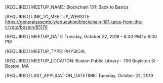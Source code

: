 [REQUIRED] MEETUP_NAME: Blockchain 101: Back to Basics

[REQUIRED] LINK_TO_MEETUP_WEBSITE: https://generalassemb.ly/education/blockchain-101-tales-from-the-crypto/boston/85176

[REQUIRED] MEETUP_DATE: Tuesday, October 22, 2019 - 6:00 PM to 8:00 PM

[REQUIRED] MEETUP_TYPE: PHYSICAL

[REQUIRED] MEETUP_LOCATION: Boston Public Library - 700 Boylston St · Boston, MA

[REQUIRED] LAST_APPLICATION_DATETIME: Tuesday, October 22, 2019
